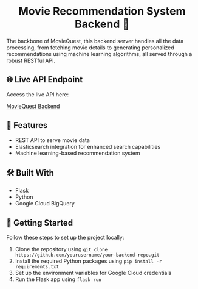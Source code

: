 <!-- Heading for the Project Title -->
<h1 align="center">Movie Recommendation System Backend 🔧</h1>

<!-- Description -->
<p>The backbone of MovieQuest, this backend server handles all the data processing, from fetching movie details to generating personalized recommendations using machine learning algorithms, all served through a robust RESTful API.</p>

<!-- Live API Endpoint -->
<h2>🌐 Live API Endpoint</h2>
<p>Access the live API here:</p>
<p><a href="https://backend-a2-2-62asncaisq-oa.a.run.app" target="_blank">MovieQuest Backend</a></p>

<!-- Features -->
<h2>🚀 Features</h2>
<ul>
  <li>REST API to serve movie data</li>
  <li>Elasticsearch integration for enhanced search capabilities</li>
  <li>Machine learning-based recommendation system</li>
</ul>

<!-- Technologies Used -->
<h2>🛠️ Built With</h2>
<ul>
  <li>Flask</li>
  <li>Python</li>
  <li>Google Cloud BigQuery</li>
</ul>

<!-- Getting Started -->
<h2>🏁 Getting Started</h2>
<p>Follow these steps to set up the project locally:</p>
<ol>
  <li>Clone the repository using <code>git clone https://github.com/yourusername/your-backend-repo.git</code></li>
  <li>Install the required Python packages using <code>pip install -r requirements.txt</code></li>
  <li>Set up the environment variables for Google Cloud credentials</li>
  <li>Run the Flask app using <code>flask run</code></li>
</ol>

